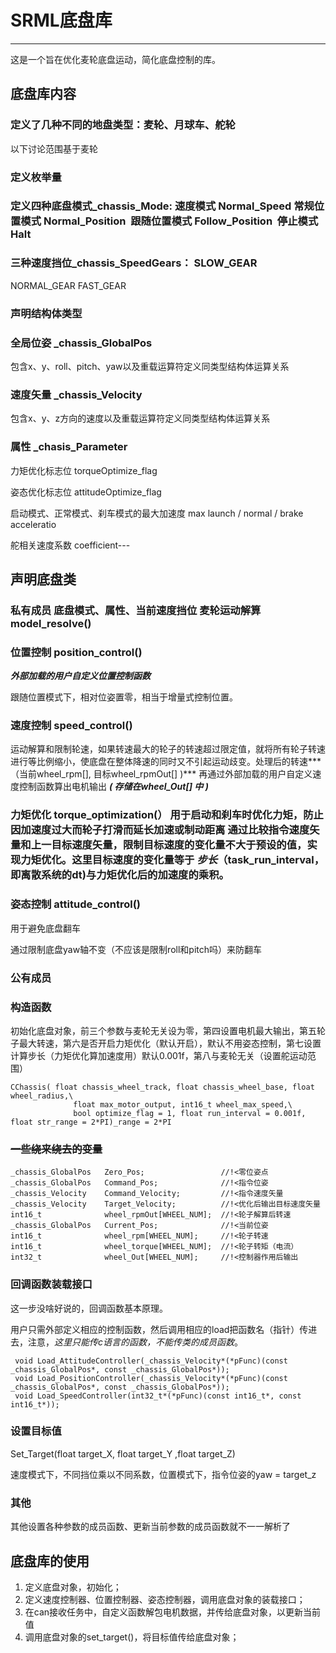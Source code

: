 # SRML底盘库

---

这是一个旨在优化麦轮底盘运动，简化底盘控制的库。

## 底盘库内容

### 定义了几种不同的地盘类型：麦轮、月球车、舵轮

以下讨论范围基于麦轮

### 定义枚举量

### 定义四种底盘模式_chassis_Mode: 速度模式 Normal_Speed 常规位置模式 Normal_Position  跟随位置模式 Follow_Position  停止模式 Halt

### 三种速度挡位_chassis_SpeedGears： SLOW_GEAR

NORMAL_GEAR
FAST_GEAR

### 声明结构体类型

### 全局位姿 _chassis_GlobalPos

包含x、y、roll、pitch、yaw以及重载运算符定义同类型结构体运算关系

### 速度矢量 _chassis_Velocity

包含x、y、z方向的速度以及重载运算符定义同类型结构体运算关系

### 属性 _chasis_Parameter

力矩优化标志位                  torqueOptimize_flag

姿态优化标志位                  attitudeOptimize_flag

启动模式、正常模式、刹车模式的最大加速度  max launch / normal / brake  acceleratio

舵相关速度系数                  coefficient---

## 声明底盘类

### 私有成员 底盘模式、属性、当前速度挡位 麦轮运动解算 model_resolve()

### 位置控制 position_control()

***外部加载的用户自定义位置控制函数***

跟随位置模式下，相对位姿置零，相当于增量式控制位置。

### 速度控制 speed_control()

运动解算和限制轮速，如果转速最大的轮子的转速超过限定值，就将所有轮子转速进行等比例缩小，使底盘在整体降速的同时又不引起运动歧变。处理后的转速***（当前wheel_rpm[], 目标wheel_rpmOut[] )*** 再通过外部加载的用户自定义速度控制函数算出电机输出 ***( 存储在wheel_Out[] 中 )***

### 力矩优化 torque_optimization(） 用于启动和刹车时优化力矩，防止因加速度过大而轮子打滑而延长加速或制动距离 通过比较指令速度矢量和上一目标速度矢量，限制目标速度的变化量不大于预设的值，实现力矩优化。这里目标速度的变化量等于 ***步长***（task_run_interval，即离散系统的dt)与力矩优化后的加速度的乘积。

### 姿态控制 attitude_control()

用于避免底盘翻车

通过限制底盘yaw轴不变（不应该是限制roll和pitch吗）来防翻车

### 公有成员

### 构造函数

初始化底盘对象，前三个参数与麦轮无关设为零，第四设置电机最大输出，第五轮子最大转速，第六是否开启力矩优化（默认开启），默认不用姿态控制，第七设置计算步长（力矩优化算加速度用）默认0.001f，第八与麦轮无关（设置舵运动范围）

```
CChassis( float chassis_wheel_track, float chassis_wheel_base, float wheel_radius,\
              float max_motor_output, int16_t wheel_max_speed,\
              bool optimize_flag = 1, float run_interval = 0.001f, float str_range = 2*PI)_range = 2*PI

```

### ~~一些绕来绕去的变量~~

```
_chassis_GlobalPos   Zero_Pos;                 //!<零位姿点
_chassis_GlobalPos   Command_Pos;              //!<指令位姿
_chassis_Velocity    Command_Velocity;         //!<指令速度矢量
_chassis_Velocity    Target_Velocity;          //!<优化后输出目标速度矢量
int16_t              wheel_rpmOut[WHEEL_NUM];  //!<轮子解算后转速
_chassis_GlobalPos   Current_Pos;              //!<当前位姿
int16_t              wheel_rpm[WHEEL_NUM];     //!<轮子转速
int16_t              wheel_torque[WHEEL_NUM];  //!<轮子转矩（电流）
int32_t              wheel_Out[WHEEL_NUM];     //!<控制器作用后输出

```

### 回调函数装载接口

这一步没啥好说的，回调函数基本原理。

用户只需外部定义相应的控制函数，然后调用相应的load把函数名（指针）传进去，注意，*这里只能传c语言的函数，不能传类的成员函数*。

```
 void Load_AttitudeController(_chassis_Velocity*(*pFunc)(const _chassis_GlobalPos*, const _chassis_GlobalPos*));
 void Load_PositionController(_chassis_Velocity*(*pFunc)(const _chassis_GlobalPos*, const _chassis_GlobalPos*));
 void Load_SpeedController(int32_t*(*pFunc)(const int16_t*, const int16_t*));

```

### 设置目标值

Set_Target(float target_X, float target_Y ,float target_Z)

速度模式下，不同挡位乘以不同系数，位置模式下，指令位姿的yaw = target_z

### 其他

其他设置各种参数的成员函数、更新当前参数的成员函数就不一一解析了

## 底盘库的使用

1. 定义底盘对象，初始化；
2. 定义速度控制器、位置控制器、姿态控制器，调用底盘对象的装载接口；
3. 在can接收任务中，自定义函数解包电机数据，并传给底盘对象，以更新当前值
4. 调用底盘对象的set_target()，将目标值传给底盘对象；
